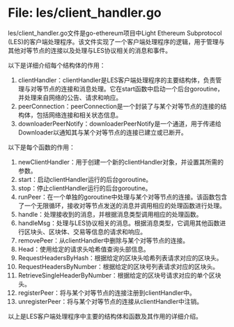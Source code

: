 # File: les/client_handler.go

les/client_handler.go文件是go-ethereum项目中Light Ethereum Subprotocol (LES)的客户端处理程序。该文件实现了一个客户端处理程序的逻辑，用于管理与其他对等节点的连接以及处理与LES协议相关的消息和事件。

以下是详细介绍每个结构体的作用：

1. clientHandler：clientHandler是LES客户端处理程序的主要结构体，负责管理与对等节点的连接和消息处理。它在start函数中启动一个后台goroutine，并处理来自网络的公告、请求和响应。
2. peerConnection：peerConnection是一个封装了与某个对等节点的连接的结构体，包括网络连接和相关状态信息。
3. downloaderPeerNotify：downloaderPeerNotify是一个通道，用于传递给Downloader以通知其与某个对等节点的连接已建立或已断开。

以下是每个函数的作用：

1. newClientHandler：用于创建一个新的clientHandler对象，并设置其所需的参数。
2. start：启动clientHandler运行的后台goroutine。
3. stop：停止clientHandler运行的后台goroutine。
4. runPeer：在一个单独的goroutine中处理与某个对等节点的连接。该函数包含了一个无限循环，接收对等节点发送的消息并调用相应的处理函数进行处理。
5. handle：处理接收到的消息，并根据消息类型调用相应的处理函数。
6. handleMsg：处理与LES协议相关的消息。根据消息类型，它调用其他函数进行区块头、区块体、交易等信息的请求和响应。
7. removePeer：从clientHandler中删除与某个对等节点的连接。
8. Head：使用给定的请求头哈希值查询头部信息。
9. RequestHeadersByHash：根据给定的区块头哈希列表请求对应的区块头。
10. RequestHeadersByNumber：根据给定的区块号列表请求对应的区块头。
11. RetrieveSingleHeaderByNumber：根据给定的区块号请求对应的单个区块头。
12. registerPeer：将与某个对等节点的连接注册到clientHandler中。
13. unregisterPeer：将与某个对等节点的连接从clientHandler中注销。

以上是LES客户端处理程序中主要的结构体和函数及其作用的详细介绍。

